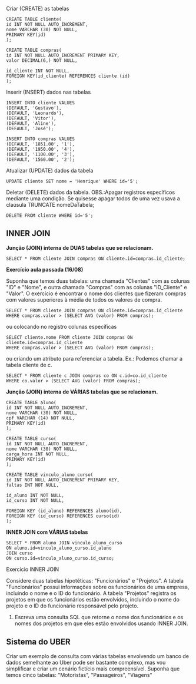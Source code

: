 Criar (CREATE) as tabelas
```
CREATE TABLE cliente(
id INT NOT NULL AUTO_INCREMENT,
nome VARCHAR (30) NOT NULL,
PRIMARY KEY(id)
);
```
```
CREATE TABLE compras(
id INT NOT NULL AUTO_INCREMENT PRIMARY KEY,
valor DECIMAL(6,) NOT NULL,

id_cliente INT NOT NULL,
FOREIGN KEY(id_cliente) REFERENCES cliente (id)
);
```
Inserir (INSERT) dados nas tabelas
```
INSERT INTO cliente VALUES
(DEFAULT, 'Gustavo'),
(DEFAULT, 'Leonardo'),
(DEFAULT, 'Vitor'),
(DEFAULT, 'Aline'),
(DEFAULT, 'José');
```
```
INSERT INTO compras VALUES
(DEFAULT, '1851.00', '1'),
(DEFAULT, '1950.00', '4'), 
(DEFAULT, '1100.00', '3'), 
(DEFAULT, '1560.00', '2'); 
```
Atualizar (UPDATE) dados da tabela
```
UPDATE cliente SET nome = 'Henrique' WHERE id='5';
```
Deletar (DELETE) dados da tabela. OBS.:Apagar registros específicos mediante uma condição. Se quisesse apagar todos de uma vez usava a claúsula TRUNCATE nomeDaTabela;
```
DELETE FROM cliente WHERE id='5';
```
INNER JOIN
-
**Junção (JOIN) interna de DUAS tabelas que se relacionam.**
```
SELECT * FROM cliente JOIN compras ON cliente.id=compras.id_cliente;
```
**Exercício aula passada (16/08)**

Suponha que temos duas tabelas: uma chamada "Clientes" com as colunas "ID" e "Nome", e outra chamada "Compras" com as colunas "ID_Cliente" e "Valor". O exercício é encontrar o nome dos clientes que fizeram compras com valores superiores à média de todos os valores de compra.

```
SELECT * FROM cliente JOIN compras ON cliente.id=compras.id_cliente
WHERE compras.valor > (SELECT AVG (valor) FROM compras);
```
ou colocando no registro colunas específicas
```
SELECT cliente.nome FROM cliente JOIN compras ON cliente.id=compras.id_cliente
WHERE compras.valor > (SELECT AVG (valor) FROM compras);
```
ou criando um atributo para referenciar a tabela. Ex.: Podemos chamar a tabela cliente de c.
```
SELECT * FROM cliente c JOIN compras co ON c.id=co.id_cliente
WHERE co.valor > (SELECT AVG (valor) FROM compras);
```
**Junção (JOIN) interna de VÁRIAS tabelas que se relacionam.**

```
CREATE TABLE aluno(
id INT NOT NULL AUTO_INCREMENT,
nome VARCHAR (30) NOT NULL,
cpf VARCHAR (14) NOT NULL,
PRIMARY KEY(id)
);
```

```
CREATE TABLE curso(
id INT NOT NULL AUTO_INCREMENT,
nome VARCHAR (30) NOT NULL,
carga_hora INT NOT NULL,
PRIMARY KEY(id)
);
```
```
CREATE TABLE vinculo_aluno_curso(
id INT NOT NULL AUTO_INCREMENT PRIMARY KEY,
faltas INT NOT NULL,

id_aluno INT NOT NULL,
id_curso INT NOT NULL,

FOREIGN KEY (id_aluno) REFERENCES aluno(id),
FOREIGN KEY (id_curso) REFERENCES curso(id)
);
```
**INNER JOIN com VÁRIAS tabelas**
```
SELECT * FROM aluno JOIN vinculo_aluno_curso
ON aluno.id=vinculo_aluno_curso.id_aluno
JOIN curso
ON curso.id=vinculo_aluno_curso.id_curso;
```
Exercicio INNER JOIN

Considere duas tabelas hipotéticas: "Funcionários" e "Projetos". A tabela "Funcionários" possui informações sobre os funcionários de uma empresa, incluindo o nome e o ID do funcionário. A tabela "Projetos" registra os projetos em que os funcionários estão envolvidos, incluindo o nome do projeto e o ID do funcionário responsável pelo projeto.

1) Escreva uma consulta SQL que retorne o nome dos funcionários e os nomes dos projetos em que eles estão envolvidos usando INNER JOIN.

Sistema do UBER
-

Criar um exemplo de consulta com várias tabelas envolvendo um banco de dados semelhante ao Uber pode ser bastante complexo, mas vou simplificar e criar um cenário fictício mais compreensível. Suponha que temos cinco tabelas: "Motoristas", "Passageiros", "Viagens"

